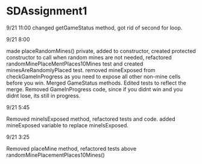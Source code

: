 # SDAssignment1
9/21 11:00
changed getGameStatus method, got rid of second for loop.


9/21 8:00

made placeRandomMines() private, added to constructor, created protected constructor to call when random mines are not needed, refactored randomMinePlaceMentPlaces10Mines test and created minesAreRandomlyPlaced test. removed mineExposed from checkGameInProgress as you need to expose all other non-mine cells before you win. Merged GameStatus methods. Edited tests to reflect the merge. Removed GameInProgress code, since if you didnt win and you didnt lose, its still in progress.
 

9/21 5:45

Removed mineIsExposed method, refactored tests and code. added mineExposed variable to replace mineIsExposed.

9/21 3:25

Removed placeMine method, refactored tests above randomMinePlacementPlaces10Mines()



